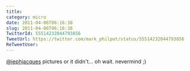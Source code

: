```yaml
---
title: 
category: micro
date: 2011-04-06T06:16:38
slug: 2011-04-06T06:16:38
TwitterId: 55514232044793856
TweetUrl: https://twitter.com/mark_philpot/status/55514232044793856
ReTweetUser: 
---
```


[@jephjacques](https://twitter.com/jephjacques) pictures or it didn't... oh wait.  nevermind ;)